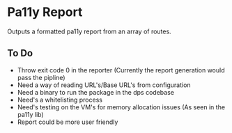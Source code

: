 # Pa11y Report

Outputs a formatted pa11y report from an array of routes.

## To Do

- Throw exit code 0 in the reporter (Currently the report generation would pass the pipline)
- Need a way of reading URL's/Base URL's from configuration
- Need a binary to run the package in the dps codebase
- Need's a whitelisting process
- Need's testing on the VM's for memory allocation issues (As seen in the pa11y lib)
- Report could be more user friendly
